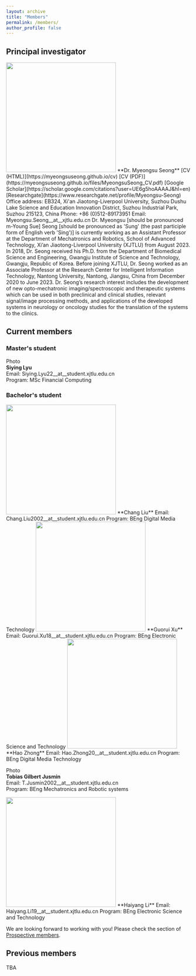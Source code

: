```yaml
---
layout: archive
title: "Members"
permalink: /members/
author_profile: false
---
```


## Principal investigator   
<img src="https://myeongsuseong.github.io/images/myeongsu_seong.png" width="300" height="300">   
**Dr. Myeongsu Seong**    
[CV (HTML)](https://myeongsuseong.github.io/cv) [CV (PDF)](https://myeongsuseong.github.io/files/MyeongsuSeong_CV.pdf) [Google Scholar](https://scholar.google.com/citations?user=UE6g5hoAAAAJ&hl=en) [Researchgate](https://www.researchgate.net/profile/Myeongsu-Seong)  
Office address: EB324, Xi'an Jiaotong-Liverpool University, Suzhou Dushu Lake Science and Education Innovation District, Suzhou Industrial Park, Suzhou 215123, China     
Phone: +86 (0)512-89173951
Email: Myeongsu.Seong__at__xjtlu.edu.cn          
Dr. Myeongsu [should be pronounced m-Young Sue] Seong [should be pronounced as 'Sung' (the past participle form of English verb 'Sing')] is currently working as an Assistant Professor at the Department of Mechatronics and Robotics, School of Advanced Technology, Xi’an Jiaotong-Liverpool University (XJTLU) from August 2023. In 2018, Dr. Seong received his Ph.D. from the Department of Biomedical Science and Engineering, Gwangju Institute of Science and Technology, Gwangju, Republic of Korea. Before joining XJTLU, Dr. Seong worked as an Associate Professor at the Research Center for Intelligent Information Technology, Nantong University, Nantong, Jiangsu, China from December 2020 to June 2023. Dr. Seong’s research interest includes the development of new opto-mechatronic imaging/spectroscopic and therapeutic systems which can be used in both preclinical and clinical studies, relevant signal/image processing methods, and applications of the developed systems in neurology or oncology studies for the translation of the systems to the clinics.

## Current members

### Master's student  
Photo  
**Siying Lyu**   
Email: Siying.Lyu22__at__student.xjtlu.edu.cn  
Program: MSc Financial Computing

### Bachelor's student   
<img src="https://myeongsuseong.github.io/images/chang_liu.png" width="300" height="300">
**Chang Liu**  
Email: Chang.Liu2002__at__student.xjtlu.edu.cn  
Program: BEng Digital Media Technology    

<img src="https://myeongsuseong.github.io/images/guorui_xu.png" width="300" height="300">
**Guorui Xu**   
Email: Guorui.Xu18__at__student.xjtlu.edu.cn  
Program: BEng Electronic Science and Technology  

<img src="https://myeongsuseong.github.io/images/hao_zhong.png" width="300" height="300">  
**Hao Zhong**    
Email: Hao.Zhong20__at__student.xjtlu.edu.cn  
Program: BEng Digital Media Technology  

Photo   
**Tobias Gilbert Jusmin**      
Email: T.Jusmin2002__at__student.xjtlu.edu.cn  
Program: BEng Mechatronics and Robotic systems  

<img src="https://myeongsuseong.github.io/images/haiyang_li.png" width="300" height="300">   
**Haiyang Li**     
Email: Haiyang.Li19__at__student.xjtlu.edu.cn  
Program: BEng Electronic Science and Technology  

We are looking forward to working with you! Please check the section of [Prospective members](https://myeongsuseong.github.io/prospective_members/).


Previous members
------
TBA
